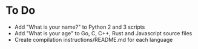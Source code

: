 # To Do

- Add "What is your name?" to Python 2 and 3 scripts
- Add "What is your age" to Go, C, C++, Rust and Javascript source files
- Create compilation instructions/README.md for each language
